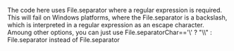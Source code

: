 The code here uses File.separator where a regular expression is required. This will fail on Windows platforms, where the File.separator is a backslash, which is interpreted in a regular expression as an escape character. Amoung other options, you can just use File.separatorChar=='\\' ? "\\\\" : File.separator instead of File.separator